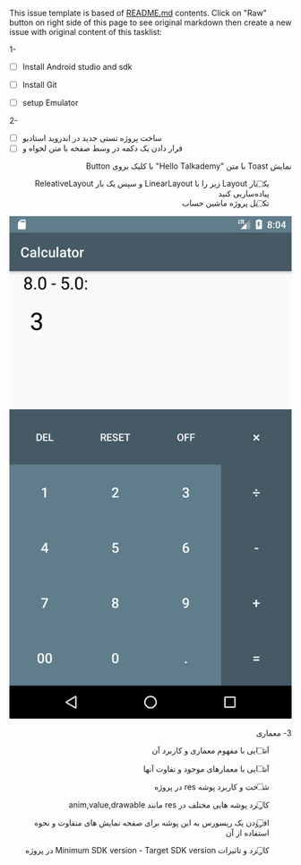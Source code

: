 This issue template is based of [README.md](README.md) contents.
Click on "Raw" button on right side of this page to see original markdown then create a new issue with original content of this tasklist:


1- 
- [ ] Install Android studio and sdk
- [ ] Install Git
- [ ] setup Emulator


2- 
- [ ] ساخت پروژه تستی جدید در اندروید استادیو    
- [ ] قرار دادن یک دکمه در وسط صفحه با متن لخواه و 
<div dir="rtl" align='right'>
  نمایش Toast با متن "Hello Talkademy" با کلیک بروی Button

- [ ] یک بار Layout زیر را با LinearLayout و سپس یک بار ReleativeLayout پیاده‌ساربی کنید   
- [ ] تکمیل پروژه ماشین حساب

![alt text](./images/s1.png)


3- معماری



- [ ] آشنایی با مفهوم معماری و کاربرد آن     &nbsp;&nbsp;&nbsp;&nbsp; 

- [ ] آشنایی با معمارهای موجود و تفاوت آنها 

- [ ] شناخت  و کاربرد پوشه res  در پروژه  

- [ ] کاربرد پوشه هایی مختلف در res مانند anim,value,drawable 

- [ ] افزودن یک ریسورس به این پوشه برای صفحه نمایش های متفاوت و نحوه استفاده از آن 

- [ ] کاربرد و تاثیرات Minimum SDK version - Target SDK version در پروژه
</div>


